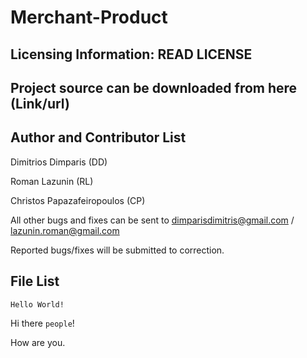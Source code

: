 Merchant-Product
==========

Licensing Information: READ LICENSE
---
Project  source can be downloaded from here (Link/url)
----

Author and Contributor List
-----------
Dimitrios Dimparis (DD)

Roman Lazunin (RL)

Christos Papazafeiropoulos (CP)

All other bugs and fixes can be sent to dimparisdimitris@gmail.com / lazunin.roman@gmail.com

Reported bugs/fixes will be submitted to correction.

File List
---------
```
Hello World!
```

Hi there `people`!

How are you.
